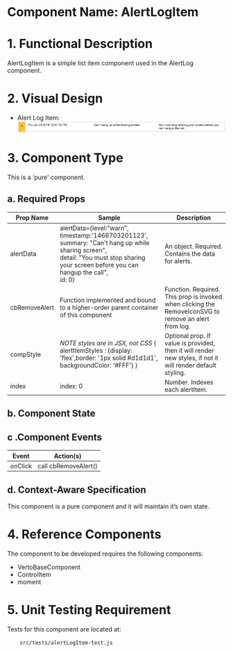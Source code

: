 # Component Name:  AlertLogItem   #
# 1. Functional Description #

AlertLogItem is a simple list item component used in the AlertLog component.

# 2. Visual Design #

 - Alert Log Item:
![Alert Log Item](img/alertLogItem.png)

# 3. Component Type #

This is a ‘pure' component.

## a. Required Props ##

| Prop Name | Sample | Description |
| ------------ | ------------- | ------------- |
| alertData | alertData={level:"warn", timestamp:'1466703201123', summary: "Can't hang up while sharing screen",<br> detail: "You must stop sharing your screen before you can hangup the call", <br>id: 0} | An object. Required. Contains the data for alerts.|
| cbRemoveAlert | Function implemented and bound to a higher-order parent container of this component | Function. Required. This prop is invoked when clicking the RemoveIconSVG to remove an alert from log. |
|compStyle |  _NOTE styles are in JSX, not CSS_ { alertItemStyles : {display: 'flex',border: '1px solid #d1d1d1', backgroundColor: '#FFF'} } | Optional prop. If value is provided, then it will render new styles, if not it will render default styling. |
| index | index: 0 | Number. Indexes each alertItem. 

## b. Component State ##

## c .Component Events ##

| Event | Action(s) |
| ------------ | ------------- |
| onClick | call cbRemoveAlert() |

## d. Context-Aware Specification ##

This component is a pure component and it will maintain it’s own state.

# 4. Reference Components #

The component to be developed requires the following components:

- VertoBaseComponent
- ControlItem
- moment

# 5. Unit Testing Requirement #
Tests for this component are located at:

        src/tests/alertLogItem-test.js
